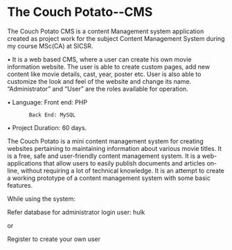The Couch Potato--CMS
=======================
The Couch Potato CMS is a content Management system application created as project work for the subject Content Management System during my course MSc(CA) at SICSR.



•  It is a web based CMS, where a user can create his own movie information website. The user is able to create custom pages, add new content like movie details, cast, year, poster etc. User is also able to customize the look and feel of the website and change its name. “Administrator” and “User” are the roles available for operation.

•  Language:  Front end: PHP
           
           Back End: MySQL

•	Project Duration:  60 days. 

The Couch Potato is a mini content management system for creating
websites pertaining to maintaining information about various movie titles.
It is a free, safe and user-friendly content management system. It is a web-
applications that allow users to easily publish documents and articles on-
line, without requiring a lot of technical knowledge. It is an attempt to create a working prototype of a content management system with some basic features.


While using the system:

Refer database for administrator login user: hulk

or 

Register to create your own user